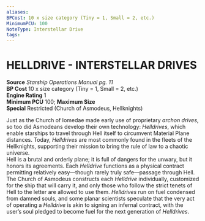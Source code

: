 ```yaml
---
aliases: 
BPCost: 10 x size category (Tiny = 1, Small = 2, etc.)  
MinimumPCU: 100
NoteType: Interstellar Drive
tags: 
---
```

# HELLDRIVE - INTERSTELLAR DRIVES
**Source** _Starship Operations Manual pg. 11_  
**BP Cost** 10 x size category (Tiny = 1, Small = 2, etc.)  
**Engine Rating** 1  
**Minimum PCU** 100; **Maximum Size**  
**Special** Restricted (Church of Asmodeus, Hellknights)

Just as the Church of Iomedae made early use of proprietary _archon drives_, so too did Asmodeans develop their own technology: _Helldrives_, which enable starships to travel through Hell itself to circumvent Material Plane distances. Today, _Helldrives_ are most commonly found in the fleets of the Hellknights, supporting their mission to bring the rule of law to a chaotic universe.  
Hell is a brutal and orderly plane; it is full of dangers for the unwary, but it honors its agreements. Each _Helldrive_ functions as a physical contract permitting relatively easy—though rarely truly safe—passage through Hell. The Church of Asmodeus constructs each _Helldrive_ individually, customized for the ship that will carry it, and only those who follow the strict tenets of Hell to the letter are allowed to use them. _Helldrives_ run on fuel condensed from damned souls, and some planar scientists speculate that the very act of operating a _Helldrive_ is akin to signing an infernal contract, with the user’s soul pledged to become fuel for the next generation of _Helldrives_.
